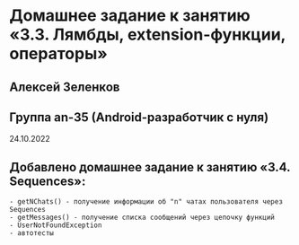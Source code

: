 # Домашнее задание к занятию «3.3. Лямбды, extension-функции, операторы»
## Алексей Зеленков
## Группа an-35 (Android-разработчик с нуля)


24.10.2022

## Добавлено домашнее задание к занятию «3.4. Sequences»:

    - getNChats() - получение информации об "n" чатах пользователя через Sequences
    - getMessages() - получение списка сообщений через цепочку функций
    - UserNotFoundException
    - автотесты